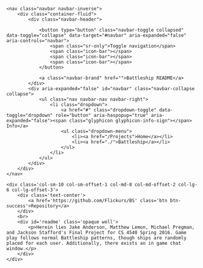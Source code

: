 <!DOCTYPE html>
<html lang="en">
<head>
    <meta charset="UTF-8">
    <title>Battleship README</title>
    <script src="https://ajax.googleapis.com/ajax/libs/jquery/1.12.0/jquery.min.js"></script>
    <script src="http://maxcdn.bootstrapcdn.com/bootstrap/3.3.6/js/bootstrap.min.js"></script>
    <link rel="stylesheet" href="http://maxcdn.bootstrapcdn.com/bootstrap/3.3.6/css/bootstrap.min.css">
    <link rel="stylesheet" href="css/style.css">
    <script src="js/Connection.js"></script>
</head>

<body>
    <div class="background-image background">
        <div class="background opaque">
        </div>
    </div>

    <nav class="navbar navbar-inverse">
        <div class="container-fluid">
            <div class="navbar-header">

                <button type="button" class="navbar-toggle collapsed" data-toggle="collapse" data-target="#navbar" aria-expanded="false" aria-controls="navbar">
                    <span class="sr-only">Toggle navigation</span>
                    <span class="icon-bar"></span>
                    <span class="icon-bar"></span>
                    <span class="icon-bar"></span>
                </button>

                <a class="navbar-brand" href="">Battleship README</a>
            </div>
            <div aria-expanded="false" id="navbar" class="navbar-collapse collapse">
                <ul class="nav navbar-nav navbar-right">
                    <li class="dropdown">
                        <a href="#" class="dropdown-toggle" data-toggle="dropdown" role="button" aria-haspopup="true" aria-expanded="false"><span class="glyphicon glyphicon-info-sign"></span> Info</a>
                        <ul class="dropdown-menu">
                            <li><a href="/Projects">Home</a></li>
                            <li><a href="./">Battleship</a></li>
                        </ul>
                    </li>
                </ul>
            </div>
        </div>
    </nav>

    <div class='col-sm-10 col-sm-offset-1 col-md-8 col-md-offset-2 col-lg-6 col-lg-offset-3'>
        <div class='text-center'>
            <a href='https://github.com/Flickurs/BS' class='btn btn-success'>Repository</a>
        </div>
        <br>
        <div id='readme' class='opaque well'>
            <p>Herein lies Jake Anderson, Matthew Lemon, Michael Pregman, and Jackson Stafford's Final Project for CS 4540 Spring 2016. Game play follows normal Battleship patterns, though ships are randomly placed for each user. Additionally, there exists an in game chat window.</p>
        </div>
    </div>

</body>
</html>
